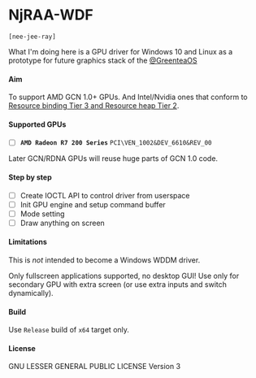 # NjRAA-WDF

`[nee-jee-ray]`

What I'm doing here is a GPU driver for Windows 10 and Linux as a prototype for future graphics stack of the [@GreenteaOS](https://github.com/GreenteaOS)

#### Aim

To support AMD GCN 1.0+ GPUs. And Intel/Nvidia ones that conform to
[Resource binding Tier 3 and Resource heap Tier 2](https://en.wikipedia.org/wiki/Feature_levels_in_Direct3D#Support_matrix).

#### Supported GPUs

- [ ] **`AMD Radeon R7 200 Series`** `PCI\VEN_1002&DEV_6610&REV_00`

Later GCN/RDNA GPUs will reuse huge parts of GCN 1.0 code.

#### Step by step

- [ ] Create IOCTL API to control driver from userspace
- [ ] Init GPU engine and setup command buffer
- [ ] Mode setting
- [ ] Draw anything on screen

#### Limitations

This is *not* intended to become a Windows WDDM driver.

Only fullscreen applications supported, no desktop GUI!
Use only for secondary GPU with extra screen
(or use extra inputs and switch dynamically).

#### Build

Use `Release` build of `x64` target only.

#### License

GNU LESSER GENERAL PUBLIC LICENSE Version 3
